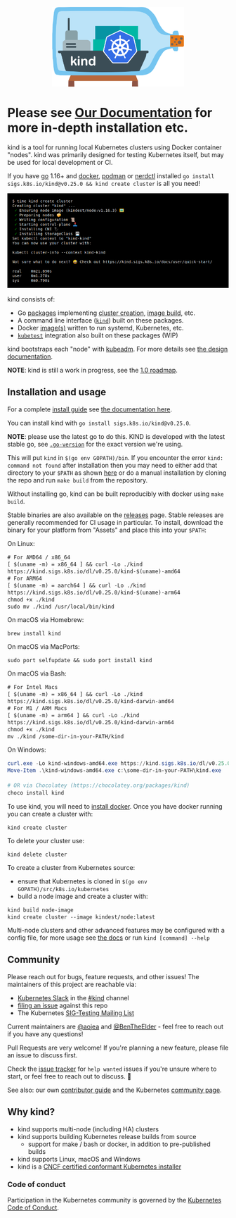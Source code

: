 <p align="center"><img alt="kind" src="./logo/logo.png" width="300px" /></p>

# Please see [Our Documentation](https://kind.sigs.k8s.io/docs/user/quick-start/) for more in-depth installation etc.

kind is a tool for running local Kubernetes clusters using Docker container "nodes".
kind was primarily designed for testing Kubernetes itself, but may be used for local development or CI.

If you have [go] 1.16+ and [docker], [podman] or [nerdctl] installed `go install sigs.k8s.io/kind@v0.25.0 && kind create cluster` is all you need!

![](site/static/images/kind-create-cluster.png)

kind consists of:
- Go [packages][packages] implementing [cluster creation][cluster package], [image build][build package], etc.
- A command line interface ([`kind`][kind cli]) built on these packages.
- Docker [image(s)][images] written to run systemd, Kubernetes, etc.
- [`kubetest`][kubetest] integration also built on these packages (WIP)

kind bootstraps each "node" with [kubeadm][kubeadm]. For more details see [the design documentation][design doc].

**NOTE**: kind is still a work in progress, see the [1.0 roadmap].

## Installation and usage

For a complete [install guide] see [the documentation here][install guide].

You can install kind with `go install sigs.k8s.io/kind@v0.25.0`.

**NOTE**: please use the latest go to do this. KIND is developed with the latest stable go, see [`.go-version`](./.go-version) for the exact version we're using.

This will put `kind` in `$(go env GOPATH)/bin`. If you encounter the error
`kind: command not found` after installation then you may need to either add that directory to your `$PATH` as
shown [here](https://golang.org/doc/code.html#GOPATH) or do a manual installation by cloning the repo and run
`make build` from the repository.

Without installing go, kind can be built reproducibly with docker using `make build`.

Stable binaries are also available on the [releases] page. Stable releases are
generally recommended for CI usage in particular.
To install, download the binary for your platform from "Assets" and place this
into your `$PATH`:

On Linux:

```console
# For AMD64 / x86_64
[ $(uname -m) = x86_64 ] && curl -Lo ./kind https://kind.sigs.k8s.io/dl/v0.25.0/kind-$(uname)-amd64
# For ARM64
[ $(uname -m) = aarch64 ] && curl -Lo ./kind https://kind.sigs.k8s.io/dl/v0.25.0/kind-$(uname)-arm64
chmod +x ./kind
sudo mv ./kind /usr/local/bin/kind
```

On macOS via Homebrew:

```console
brew install kind
```

On macOS via MacPorts:

```console
sudo port selfupdate && sudo port install kind
```

On macOS via Bash:

```console
# For Intel Macs
[ $(uname -m) = x86_64 ] && curl -Lo ./kind https://kind.sigs.k8s.io/dl/v0.25.0/kind-darwin-amd64
# For M1 / ARM Macs
[ $(uname -m) = arm64 ] && curl -Lo ./kind https://kind.sigs.k8s.io/dl/v0.25.0/kind-darwin-arm64
chmod +x ./kind
mv ./kind /some-dir-in-your-PATH/kind
```

On Windows:

```powershell
curl.exe -Lo kind-windows-amd64.exe https://kind.sigs.k8s.io/dl/v0.25.0/kind-windows-amd64
Move-Item .\kind-windows-amd64.exe c:\some-dir-in-your-PATH\kind.exe

# OR via Chocolatey (https://chocolatey.org/packages/kind)
choco install kind
```

To use kind, you will need to [install docker].
Once you have docker running you can create a cluster with:

```console
kind create cluster
```

To delete your cluster use:

```console
kind delete cluster
```

<!--TODO(bentheelder): improve this part of the guide-->
To create a cluster from Kubernetes source:
- ensure that Kubernetes is cloned in `$(go env GOPATH)/src/k8s.io/kubernetes`
- build a node image and create a cluster with:
```console
kind build node-image
kind create cluster --image kindest/node:latest
```

Multi-node clusters and other advanced features may be configured with a config
file, for more usage see [the docs][user guide] or run `kind [command] --help`

## Community

Please reach out for bugs, feature requests, and other issues!
The maintainers of this project are reachable via:

- [Kubernetes Slack] in the [#kind] channel
- [filing an issue] against this repo
- The Kubernetes [SIG-Testing Mailing List]

Current maintainers are [@aojea] and [@BenTheElder] - feel free to
reach out if you have any questions!

Pull Requests are very welcome!
If you're planning a new feature, please file an issue to discuss first.

Check the [issue tracker] for `help wanted` issues if you're unsure where to
start, or feel free to reach out to discuss. 🙂

See also: our own [contributor guide] and the Kubernetes [community page].

## Why kind?

- kind supports multi-node (including HA) clusters
- kind supports building Kubernetes release builds from source
  - support for make / bash or docker, in addition to pre-published builds
- kind supports Linux, macOS and Windows
- kind is a [CNCF certified conformant Kubernetes installer](https://landscape.cncf.io/?selected=kind)

### Code of conduct

Participation in the Kubernetes community is governed by the [Kubernetes Code of Conduct].

<!--links-->
[go]: https://golang.org/
[go-supported]: https://golang.org/doc/devel/release.html#policy
[docker]: https://www.docker.com/
[podman]: https://podman.io/
[nerdctl]: https://github.com/containerd/nerdctl
[community page]: https://kubernetes.io/community/
[Kubernetes Code of Conduct]: code-of-conduct.md
[Go Report Card Badge]: https://goreportcard.com/badge/sigs.k8s.io/kind
[Go Report Card]: https://goreportcard.com/report/sigs.k8s.io/kind
[conformance tests]: https://github.com/kubernetes/community/blob/master/contributors/devel/sig-architecture/conformance-tests.md
[packages]: ./pkg
[cluster package]: ./pkg/cluster
[build package]: ./pkg/build
[kind cli]: ./main.go
[images]: ./images
[kubetest]: https://github.com/kubernetes/test-infra/tree/master/kubetest
[kubeadm]: https://kubernetes.io/docs/reference/setup-tools/kubeadm/kubeadm/
[design doc]: https://kind.sigs.k8s.io/docs/design/initial
[user guide]: https://kind.sigs.k8s.io/docs/user/quick-start
[SIG-Testing Mailing List]: https://groups.google.com/forum/#!forum/kubernetes-sig-testing
[issue tracker]: https://github.com/kubernetes-sigs/kind/issues
[filing an issue]: https://github.com/kubernetes-sigs/kind/issues/new
[Kubernetes Slack]: http://slack.k8s.io/
[#kind]: https://kubernetes.slack.com/messages/CEKK1KTN2/
[1.0 roadmap]: https://kind.sigs.k8s.io/docs/contributing/1.0-roadmap
[install docker]: https://docs.docker.com/install/
[@BenTheElder]: https://github.com/BenTheElder
[@munnerz]: https://github.com/munnerz
[@aojea]: https://github.com/aojea
[@amwat]: https://github.com/amwat
[contributor guide]: https://kind.sigs.k8s.io/docs/contributing/getting-started
[releases]: https://github.com/kubernetes-sigs/kind/releases
[install guide]: https://kind.sigs.k8s.io/docs/user/quick-start/#installation
[modules]: https://github.com/golang/go/wiki/Modules
